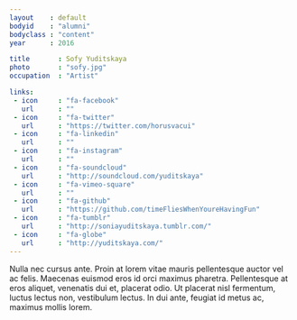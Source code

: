 ```yaml
---
layout    : default
bodyid    : "alumni"
bodyclass : "content"
year      : 2016

title       : Sofy Yuditskaya
photo       : "sofy.jpg"
occupation  : "Artist"

links:
 - icon     : "fa-facebook"
   url      : ""
 - icon     : "fa-twitter"
   url      : "https://twitter.com/horusvacui"
 - icon     : "fa-linkedin"
   url      : ""
 - icon     : "fa-instagram"
   url      : ""
 - icon     : "fa-soundcloud"
   url      : "http://soundcloud.com/yuditskaya"
 - icon     : "fa-vimeo-square"
   url      : ""
 - icon     : "fa-github"
   url      : "https://github.com/timeFliesWhenYoureHavingFun"
 - icon     : "fa-tumblr"
   url      : "http://soniayuditskaya.tumblr.com/"
 - icon     : "fa-globe"
   url      : "http://yuditskaya.com/"
---
```


Nulla nec cursus ante. Proin at lorem vitae mauris pellentesque auctor vel ac felis. Maecenas euismod eros id orci maximus pharetra. Pellentesque at eros aliquet, venenatis dui et, placerat odio. Ut placerat nisl fermentum, luctus lectus non, vestibulum lectus. In dui ante, feugiat id metus ac, maximus mollis lorem.